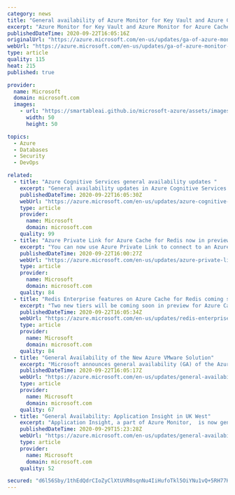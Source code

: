 ```yaml
---
category: news
title: "General availability of Azure Monitor for Key Vault and Azure Cache for Redis"
excerpt: "Azure Monitor for Key Vault and Azure Monitor for Azure Cache for Redis provide out of the box insights for these resources using platform telemetry."
publishedDateTime: 2020-09-22T16:05:16Z
originalUrl: "https://azure.microsoft.com/en-us/updates/ga-of-azure-monitor-for-key-vault-and-azure-cache-for-redis/"
webUrl: "https://azure.microsoft.com/en-us/updates/ga-of-azure-monitor-for-key-vault-and-azure-cache-for-redis/"
type: article
quality: 115
heat: 215
published: true

provider:
  name: Microsoft
  domain: microsoft.com
  images:
    - url: "https://smartableai.github.io/microsoft-azure/assets/images/organizations/microsoft.com-50x50.jpg"
      width: 50
      height: 50

topics:
  - Azure
  - Databases
  - Security
  - DevOps

related:
  - title: "Azure Cognitive Services general availability updates "
    excerpt: "General availability updates in Azure Cognitive Services Decision, Speech, and containers categories. "
    publishedDateTime: 2020-09-22T16:05:30Z
    webUrl: "https://azure.microsoft.com/en-us/updates/azure-cognitive-services-general-availability-updates/"
    type: article
    provider:
      name: Microsoft
      domain: microsoft.com
    quality: 99
  - title: "Azure Private Link for Azure Cache for Redis now in preview"
    excerpt: "You can now use Azure Private Link to connect to an Azure Cache for Redis instance from your virtual network via a private endpoint."
    publishedDateTime: 2020-09-22T16:00:27Z
    webUrl: "https://azure.microsoft.com/en-us/updates/azure-private-link-for-azure-cache-for-redis-now-in-preview-2/"
    type: article
    provider:
      name: Microsoft
      domain: microsoft.com
    quality: 84
  - title: "Redis Enterprise features on Azure Cache for Redis coming soon"
    excerpt: "Two new tiers will be coming soon in preview for Azure Cache for Redis through a collaboration with Redis Labs: Enterprise and Enterprise Flash."
    publishedDateTime: 2020-09-22T16:05:34Z
    webUrl: "https://azure.microsoft.com/en-us/updates/redis-enterprise-features-on-azure-cache-for-redis-coming-soon/"
    type: article
    provider:
      name: Microsoft
      domain: microsoft.com
    quality: 84
  - title: "General Availability of the New Azure VMware Solution"
    excerpt: "Microsoft announces general availability (GA) of the Azure VMware Solution service. The new Azure VMware Solutions is a first party Microsoft Azure Compute services that is directly operated, delivered, and supported by Microsoft. "
    publishedDateTime: 2020-09-22T16:05:17Z
    webUrl: "https://azure.microsoft.com/en-us/updates/general-availability-of-the-new-azure-vmware-solution/"
    type: article
    provider:
      name: Microsoft
      domain: microsoft.com
    quality: 67
  - title: "General Availability: Application Insight in UK West"
    excerpt: "Application Insight, a part of Azure Monitor,  is now generally available in the UK West region for customers to collect telemetry and analyze their service health in production environments. "
    publishedDateTime: 2020-09-29T15:23:28Z
    webUrl: "https://azure.microsoft.com/en-us/updates/general-availability-application-insight-in-uk-west/"
    type: article
    provider:
      name: Microsoft
      domain: microsoft.com
    quality: 52

secured: "d6l56Sby/1thEdQdrCIoZyClXtUVR0sqnNu4IiHufoTkl5OiYNu1vQ+5RH77H77k71xIbkb2/muDY0qObDhljh8Zxc50LsSMSsLsnMkz/arLUSJLJFnEehpeepdvCydM78nKKMA7rgeMTBW8HeWPZ2TSQMftMJzBaV5Q2uh7M3BmvHYAbVY26M/HQY7pRBexm4SiOhHChzBCDmON6XDhSipwPcbpbcIvSm47wOSnsrJDaIgAmymKULX5fzgOkJ0OK4ZeIc+LSehamaXzW8QRu1+xEQES467/Y2hMastoLgbxuDivLJh8Owl3LAxbt9mb7il7p3yoWUDmasEBMQaVYZpwZVsfxju1RWZ27qgafx4=;KLmL57boNcyL5cdd1/JSpg=="
---
```


